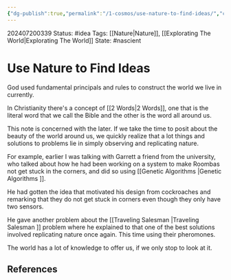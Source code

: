 ```yaml
---
{"dg-publish":true,"permalink":"/1-cosmos/use-nature-to-find-ideas/","created":"2025-01-22T11:17:13.918-05:00","updated":"2024-07-20T03:39:36.259-04:00"}
---
```


202407200339
Status: #idea
Tags: [[Nature\|Nature]], [[Explorating The World\|Explorating The World]]
State: #nascient
# Use Nature to Find Ideas

God used fundamental principals and rules to construct the world we live in currently.

In Christianity there's a concept of [[2 Words\|2 Words]], one that is the literal word that we call the Bible and the other is the word all around us. 

This note is concerned with the later. If we take the time to posit about the beauty of the world around us, we quickly realize that a lot things and solutions to problems lie in simply observing and replicating nature.

For example, earlier I was talking with Garrett a friend from the university, who talked about how he had been working on a system to make Roombas not get stuck in the corners, and did so using [[Genetic Algorithms \|Genetic Algorithms ]]. 

He had gotten the idea that motivated his design from cockroaches and remarking that they do not get stuck in corners even though they only have two sensors. 

He gave another problem about the [[Traveling Salesman \|Traveling Salesman ]] problem where he explained to that one of the best solutions involved replicating nature once again. This time using their pheromones.

The world has a lot of knowledge to offer us, if we only stop to look at it.

## References
